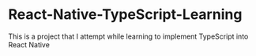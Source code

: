 # React-Native-TypeScript-Learning
This is a project that I attempt while learning to implement TypeScript into React Native
